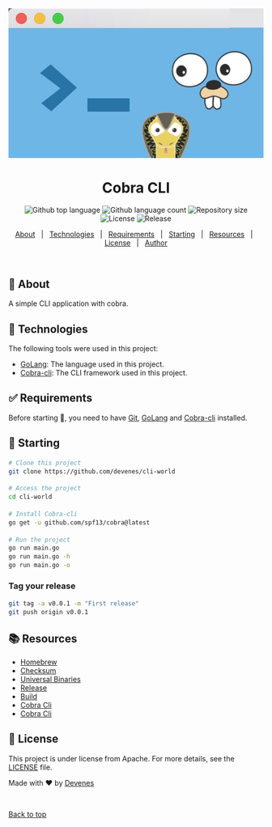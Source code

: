 <div align="center" id="top"> 
  <img src="./cobra.jpeg" alt="cli-world" />

  <!-- <a href="https://cli-world.netlify.app">Demo</a> -->
</div>

<h1 align="center">Cobra CLI</h1>

<p align="center">
  <img alt="Github top language" src="https://img.shields.io/github/languages/top/devenes/cli-world?color=56BEB8">
  <img alt="Github language count" src="https://img.shields.io/github/languages/count/devenes/cli-world?color=56BEB8">
  <img alt="Repository size" src="https://img.shields.io/github/repo-size/devenes/cli-world?color=orange">
  <img alt="License" src="https://img.shields.io/github/license/devenes/cli-world?color=purple">
  <img alt="Release" src="https://github.com/devenes/cli-world/actions/workflows/release.yml/badge.svg">
  <!-- <img alt="Github issues" src="https://img.shields.io/github/issues/devenes/cli-world?color=56BEB8" /> -->
  <!-- <img alt="Github forks" src="https://img.shields.io/github/forks/devenes/cli-world?color=56BEB8" /> -->
  <!-- <img alt="Github stars" src="https://img.shields.io/github/stars/devenes/cli-world?color=56BEB8" /> -->
</p>

<!-- Status -->

<!-- <h4 align="center">
	🚧  cli-world 🚀 Under construction...  🚧
</h4>

<hr> -->

<p align="center">
  <a href="#dart-about">About</a> &#xa0; | &#xa0; 
  <a href="#rocket-technologies">Technologies</a> &#xa0; | &#xa0;
  <a href="#white_check_mark-requirements">Requirements</a> &#xa0; | &#xa0;
  <a href="#checkered_flag-starting">Starting</a> &#xa0; | &#xa0;
  <a href="#books-resources">Resources</a> &#xa0; | &#xa0;
  <a href="#memo-license">License</a> &#xa0; | &#xa0;
  <a href="https://github.com/devenes" target="_blank">Author</a>
</p>

<br>

## :dart: About

A simple CLI application with cobra.

## :rocket: Technologies

The following tools were used in this project:

- [GoLang](https://golang.org/): The language used in this project.
- [Cobra-cli](https://github.com/spf13/cobra): The CLI framework used in this project.

## :white_check_mark: Requirements

Before starting :checkered_flag:, you need to have [Git](https://git-scm.com), [GoLang](https://golang.org) and [Cobra-cli](https://github.com/spf13/cobra) installed.

## :checkered_flag: Starting

```bash
# Clone this project
git clone https://github.com/devenes/cli-world

# Access the project
cd cli-world

# Install Cobra-cli
go get -u github.com/spf13/cobra@latest

# Run the project
go run main.go
go run main.go -h
go run main.go -o
```

### Tag your release

```bash
git tag -a v0.0.1 -m "First release"
git push origin v0.0.1
```

## :books: Resources

- [Homebrew](https://goreleaser.com/customization/homebrew/?h=homebrew)
- [Checksum](https://goreleaser.com/customization/checksum/?h=check)
- [Universal Binaries](https://goreleaser.com/customization/universalbinaries/?h=universal_binaries)
- [Release](https://goreleaser.com/customization/release/?h=release)
- [Build](https://goreleaser.com/customization/build/)
- [Cobra Cli](https://github.com/spf13/cobra)
- [Cobra Cli](https://youtu.be/IOVBSVox1lM)

## :memo: License

This project is under license from Apache. For more details, see the [LICENSE](LICENSE) file.

Made with :heart: by <a href="https://github.com/devenes" target="_blank">Devenes</a>

&#xa0;

<a href="#top">Back to top</a>
